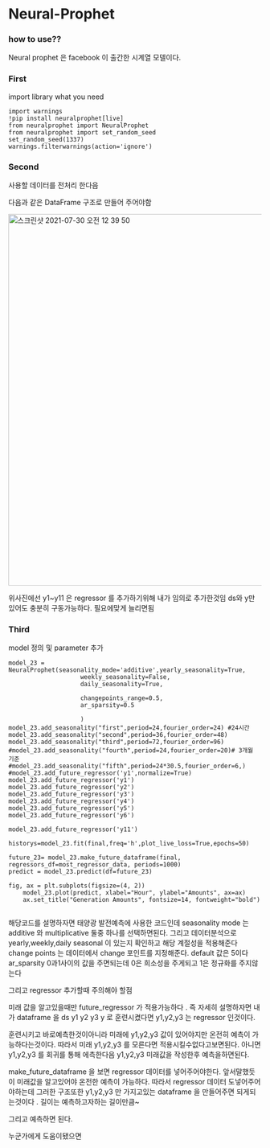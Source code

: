
# Neural-Prophet
### how to use??

Neural prophet 은 facebook 이 출간한 시계열 모델이다. 


### First
import library what you need
```
import warnings
!pip install neuralprophet[live]
from neuralprophet import NeuralProphet
from neuralprophet import set_random_seed 
set_random_seed(1337)
warnings.filterwarnings(action='ignore') 
```

### Second
사용할 데이터를 전처리 한다음 

다음과 같은 DataFrame 구조로 만들어 주어야함 


<img width="739" alt="스크린샷 2021-07-30 오전 12 39 50" src="https://user-images.githubusercontent.com/76778082/127522465-0b3be516-8b8f-478b-b83d-94a3e25ccd04.png">


위사진에선 y1~y11 은 regressor 를 추가하기위해 내가 임의로 추가한것임 ds와 y만 있어도 충분히 구동가능하다. 필요에맞게 늘리면됨


### Third 

model 정의 및 parameter 추가


```
model_23 = NeuralProphet(seasonality_mode='additive',yearly_seasonality=True,
                    weekly_seasonality=False,
                    daily_seasonality=True,
                    
                    changepoints_range=0.5,
                    ar_sparsity=0.5
                        
                    )
model_23.add_seasonality("first",period=24,fourier_order=24) #24시간
model_23.add_seasonality("second",period=36,fourier_order=48)
model_23.add_seasonality("third",period=72,fourier_order=96)
#model_23.add_seasonality("fourth",period=24,fourier_order=20)# 3개월 기준
#model_23.add_seasonality("fifth",period=24*30.5,fourier_order=6,) 
#model_23.add_future_regressor('y1',normalize=True)
model_23.add_future_regressor('y1')
model_23.add_future_regressor('y2')
model_23.add_future_regressor('y3')
model_23.add_future_regressor('y4')
model_23.add_future_regressor('y5')
model_23.add_future_regressor('y6')

model_23.add_future_regressor('y11')

historys=model_23.fit(final,freq='h',plot_live_loss=True,epochs=50)

future_23= model_23.make_future_dataframe(final, regressors_df=most_regressor_data, periods=1000)
predict = model_23.predict(df=future_23)

fig, ax = plt.subplots(figsize=(4, 2))
    model_23.plot(predict, xlabel="Hour", ylabel="Amounts", ax=ax)
    ax.set_title("Generation Amounts", fontsize=14, fontweight="bold")


```

해당코드를 설명하자면 태양광 발전예측에 사용한 코드인데 
seasonality mode 는 additive 와 multiplicative 둘중 하나를 선택하면된다.
그리고 데이터분석으로 yearly,weekly,daily seasonal 이 있는지 확인하고 해당 계절성을 적용해준다
change points 는 데이터에서 change 포인트를 지정해준다. default 값은 5이다 
ar_sparsity 0과1사이의 값을 주면되는데 0은 희소성을 주게되고 1은 정규화를 주지않는다

그리고 regressor 추가할때 주의해야 할점

미래 값을 알고있을때만 future_regressor 가 적용가능하다 .
즉 자세히 설명하자면 내가 dataframe 을 ds y1 y2 y3 y 로 훈련시켰다면
y1,y2,y3 는 regressor 인것이다.

훈련시키고 바로예측한것이아니라 미래에 y1,y2,y3 값이 있어야지만 온전히 예측이 가능하다는것이다.
따라서 미래 y1,y2,y3 를 모른다면 적용시킬수없다고보면된다. 
아니면 y1,y2,y3 를 회귀를 통해 에측한다음 y1,y2,y3  미래값을 작성한후 예측을하면된다.


make_future_dataframe 을 보면 regressor 데이터를 넣어주어야한다. 앞서말했듯이 미래값을 알고있어야 온전한 예측이 가능하다.
따라서 regressor 데이터 도넣어주어야하는데 그러한 구조또한 y1,y2,y3 만 가지고있는 dataframe 을 만들어주면 되게되는것이다 . 길이는 예측하고자하는 길이만큼~

그리고 예측하면 된다.

누군가에게 도움이됐으면


